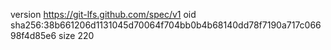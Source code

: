 version https://git-lfs.github.com/spec/v1
oid sha256:38b661206d1131045d70064f704bb0b4b68140dd78f7190a717c06698f4d85e6
size 220
